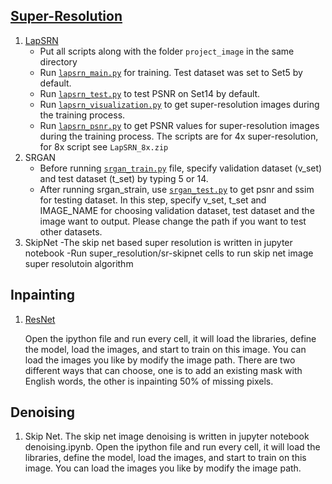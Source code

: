 ## [Super-Resolution](https://github.com/wuwuwujy/TryCode/tree/master/super_resolution)
1. [LapSRN](https://github.com/wuwuwujy/TryCode/tree/master/super_resolution/lapsrn)
   - Put all scripts along with the folder `project_image` in the same directory
   - Run [`lapsrn_main.py`](https://github.com/wuwuwujy/TryCode/blob/master/super_resolution/lapsrn/lapsrn_main.py) for training. Test dataset was set to Set5 by default.
   - Run [`lapsrn_test.py`](https://github.com/wuwuwujy/TryCode/blob/master/super_resolution/lapsrn/lapsrn_test.py) to test PSNR on Set14 by default.
   - Run [`lapsrn_visualization.py`](https://github.com/wuwuwujy/TryCode/blob/master/super_resolution/lapsrn/lapsrn_visualization.py) to get super-resolution images during the training process.
   - Run [`lapsrn_psnr.py`](https://github.com/wuwuwujy/TryCode/blob/master/super_resolution/lapsrn/lapsrn_psnr.py) to get PSNR values for super-resolution images during the training process.
   The scripts are for 4x super-resolution, for 8x script see `LapSRN_8x.zip`
2. SRGAN
   - Before running [`srgan_train.py`](https://github.com/wuwuwujy/TryCode/blob/master/super_resolution/srgan/srgan_train.py) file, specify validation dataset (v_set) and test dataset (t_set) by typing 5 or 14.
   - After running srgan_strain, use [`srgan_test.py`](https://github.com/wuwuwujy/TryCode/blob/master/super_resolution/srgan/srgan_test.py) to get psnr and ssim for testing dataset. In this step, specify v_set, t_set and IMAGE_NAME for choosing validation dataset, test dataset and the image want to output. Please change the path if you want to test other datasets.
3. SkipNet
   -The skip net based super resolution is written in jupyter notebook
   -Run super_resolution/sr-skipnet cells to run skip net image super resolutoin algorithm

## Inpainting
1. [ResNet](https://github.com/wuwuwujy/TryCode/blob/master/inpainting_with_resnet.ipynb)
   
   Open the ipython file and run every cell, it will load the libraries, define the model, load the images, and start to train on this image. You can load the images you like by modify the image path. There are two different ways that can choose, one is to add an existing mask with English words, the other is inpainting 50% of missing pixels.
   
 ## Denoising
 1. Skip Net. The skip net image denoising is written in jupyter notebook denoising.ipynb. Open the ipython file and run every cell, it will load the libraries, define the model, load the images, and start to train on this image. You can load the images you like by modify the image path.
 
   

   
